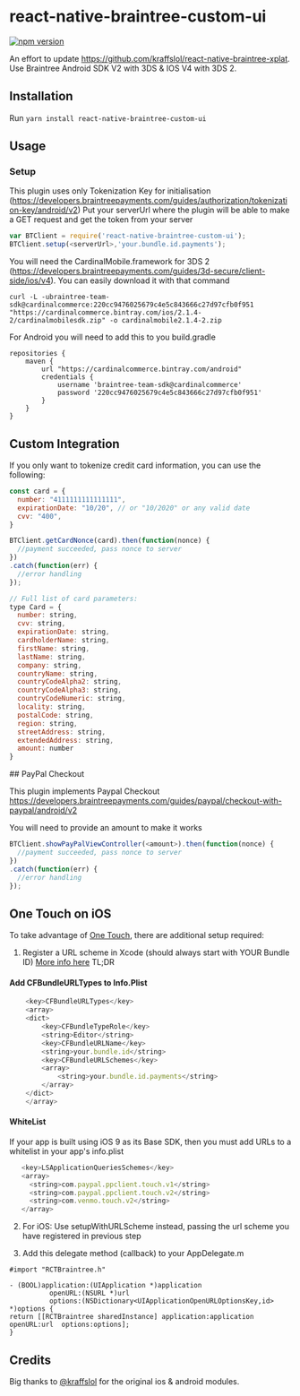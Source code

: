 # react-native-braintree-custom-ui
[![npm version](https://badge.fury.io/js/react-native-braintree-custom-ui.svg)](https://badge.fury.io/js/react-native-braintree-custom-ui)

An effort to update https://github.com/kraffslol/react-native-braintree-xplat.
Use Braintree Android SDK V2 with 3DS & IOS V4 with 3DS 2.

## Installation

Run `yarn install react-native-braintree-custom-ui`

## Usage

### Setup

This plugin uses only Tokenization Key for initialisation (https://developers.braintreepayments.com/guides/authorization/tokenization-key/android/v2)
Put your serverUrl where the plugin will be able to make a GET request and get the token from your server

```js
var BTClient = require('react-native-braintree-custom-ui');
BTClient.setup(<serverUrl>,'your.bundle.id.payments');
```


You will need the CardinalMobile.framework for 3DS 2 (https://developers.braintreepayments.com/guides/3d-secure/client-side/ios/v4). You can easily download it with that command

```
curl -L -ubraintree-team-sdk@cardinalcommerce:220cc9476025679c4e5c843666c27d97cfb0f951  "https://cardinalcommerce.bintray.com/ios/2.1.4-2/cardinalmobilesdk.zip" -o cardinalmobile2.1.4-2.zip
```

For Android you will need to add this to you build.gradle 

```
repositories {
    maven {
        url "https://cardinalcommerce.bintray.com/android"
        credentials {
            username 'braintree-team-sdk@cardinalcommerce'
            password '220cc9476025679c4e5c843666c27d97cfb0f951'
        }
    }
}
```

## Custom Integration
If you only want to tokenize credit card information, you can use the following:

```js
const card = {
  number: "4111111111111111",
  expirationDate: "10/20", // or "10/2020" or any valid date
  cvv: "400",
}

BTClient.getCardNonce(card).then(function(nonce) {
  //payment succeeded, pass nonce to server
})
.catch(function(err) {
  //error handling
});

// Full list of card parameters:
type Card = {
  number: string,
  cvv: string,
  expirationDate: string,
  cardholderName: string,
  firstName: string,
  lastName: string,
  company: string,
  countryName: string,
  countryCodeAlpha2: string,
  countryCodeAlpha3: string,
  countryCodeNumeric: string,
  locality: string,
  postalCode: string,
  region: string,
  streetAddress: string,
  extendedAddress: string,
  amount: number
}
```

## PayPal Checkout 

This plugin implements Paypal Checkout https://developers.braintreepayments.com/guides/paypal/checkout-with-paypal/android/v2

You will need to provide an amount to make it works

```js
BTClient.showPayPalViewController(<amount>).then(function(nonce) {
  //payment succeeded, pass nonce to server
})
.catch(function(err) {
  //error handling
});
```

## One Touch on iOS
To take advantage of [One Touch](https://developers.braintreepayments.com/guides/one-touch/overview/ios/v3), there are additional setup required:

1. Register a URL scheme in Xcode (should always start with YOUR Bundle ID)
[More info here](https://developers.braintreepayments.com/guides/paypal/client-side/ios/v3#register-a-url-type) TL;DR


#### Add CFBundleURLTypes to Info.Plist
```js
	<key>CFBundleURLTypes</key>
	<array>
	<dict>
		<key>CFBundleTypeRole</key>
		<string>Editor</string>
		<key>CFBundleURLName</key>
		<string>your.bundle.id</string>
		<key>CFBundleURLSchemes</key>
		<array>
			<string>your.bundle.id.payments</string>
		</array>
	</dict>
	</array>
```
#### WhiteList
If your app is built using iOS 9 as its Base SDK, then you must add URLs to a whitelist in your app's info.plist
```js
   <key>LSApplicationQueriesSchemes</key>
   <array>
     <string>com.paypal.ppclient.touch.v1</string>
     <string>com.paypal.ppclient.touch.v2</string>
     <string>com.venmo.touch.v2</string>
   </array>
```

2. For iOS: Use setupWithURLScheme instead, passing the url scheme you have registered in previous step


3. Add this delegate method (callback) to your AppDelegate.m
  ```objc
#import "RCTBraintree.h"

- (BOOL)application:(UIApplication *)application
            openURL:(NSURL *)url
            options:(NSDictionary<UIApplicationOpenURLOptionsKey,id> *)options {
  return [[RCTBraintree sharedInstance] application:application openURL:url  options:options];
}
  ```
## Credits
Big thanks to [@kraffslol](https://github.com/kraffslol) for the original ios & android modules.
